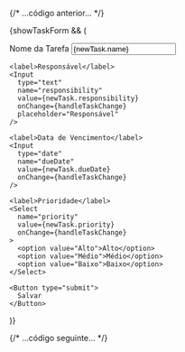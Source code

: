 {/* ...código anterior... */}

{showTaskForm && (
  <Form onSubmit={handleTaskSubmit}>
    <label>Nome da Tarefa</label>
    <Input
      type="text"
      name="name"
      value={newTask.name}
      onChange={handleTaskChange}
      placeholder="Nome da Tarefa"
    />
    
    <label>Responsável</label>
    <Input
      type="text"
      name="responsibility"
      value={newTask.responsibility}
      onChange={handleTaskChange}
      placeholder="Responsável"
    />
    
    <label>Data de Vencimento</label>
    <Input
      type="date"
      name="dueDate"
      value={newTask.dueDate}
      onChange={handleTaskChange}
    />
    
    <label>Prioridade</label>
    <Select
      name="priority"
      value={newTask.priority}
      onChange={handleTaskChange}
    >
      <option value="Alto">Alto</option>
      <option value="Médio">Médio</option>
      <option value="Baixo">Baixo</option>
    </Select>

    <Button type="submit">
      Salvar
    </Button>
  </Form>
)}

{/* ...código seguinte... */}
